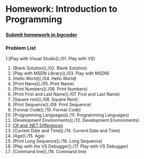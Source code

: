 Homework: Introduction to Programming
=====================================

### [Submit homework in bgcoder](http://bgcoder.com/Contests/314/CSharp-Fundamentals-01-Introduction-to-Programming)

### Problem List

1.[Play with Visual Studio](./01. Play with VS)
1. [Blank Solution](./02. Blank Solution)
1. [Play with MSDN Library](./03. Play with MSDN)
1. [Hello World](./04. Hello World)
1. [Print Name](./05. Print Name)
1. [Print Numbers](./06. Print Numbers)
1. [Print First and Last Name](./07. First and Last Name)
1. [Square root](./08. Square Root)
1. [Print Sequence](./09. Print Sequence)
1. [Format Code](./10. Format Code)
1. [Programming Languages](./11. Programming Languages)
1. [Development Environments](./12. Development Environments)
1. [C# and .NET Differences](./13.%20C%23%20and%20.NET)
1. [Current Date and Time](./14. Current Date and Time)
1. [Age](./15. Age)
1. [Print Long Sequence](./16. Long Sequence)
1. [Play with the VS Debugger](./17. Play with VS Debugger)
1. [Command line](./18. Command line)
